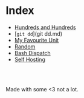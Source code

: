# Index
<!-- # Posts nobody asked for -->

<!-- # Index -->
<!--  &nbsp; -->

- [Hundreds and Hundreds](hundreds.md)
- [`git dd`](git dd.md)
- [My Favourite Unit](unit.md)
- [Random](random.md)
- [Bash Dispatch](dispatch.md)
- [Self Hosting](hosting.md)
<br />
<br />
<!-- #  &nbsp; -->

<!-- Made with some <3 [Not a lot](https://github.com/jpedro/jpedro.github.io) -->
<!-- Posts nobody asked for <font color="red" size="1px">■</font> -->
Made with some <3 not a lot.
